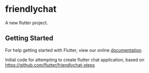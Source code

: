 # friendlychat

A new flutter project.

## Getting Started

For help getting started with Flutter, view our online
[documentation](http://flutter.io/).


Initial code for attempting to create flutter chat application, based on https://github.com/flutter/friendlychat-steps 
